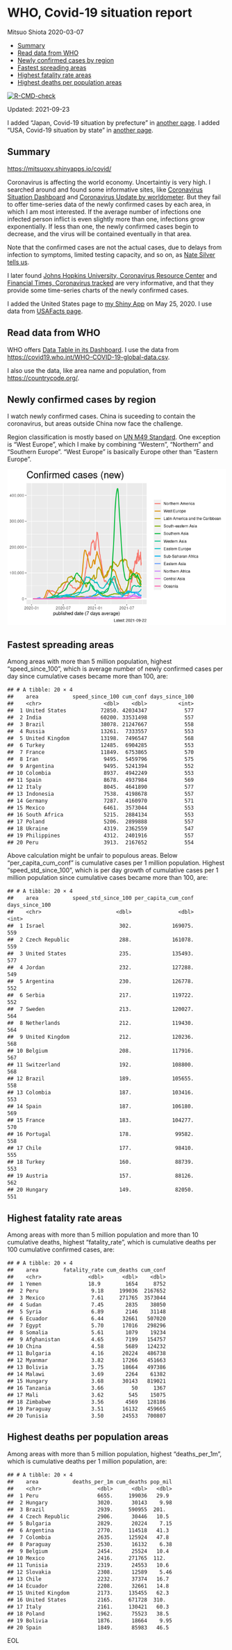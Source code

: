 WHO, Covid-19 situation report
================
Mitsuo Shiota
2020-03-07

-   [Summary](#summary)
-   [Read data from WHO](#read-data-from-who)
-   [Newly confirmed cases by region](#newly-confirmed-cases-by-region)
-   [Fastest spreading areas](#fastest-spreading-areas)
-   [Highest fatality rate areas](#highest-fatality-rate-areas)
-   [Highest deaths per population
    areas](#highest-deaths-per-population-areas)

<!-- badges: start -->

[![R-CMD-check](https://github.com/mitsuoxv/covid/workflows/R-CMD-check/badge.svg)](https://github.com/mitsuoxv/covid/actions)
<!-- badges: end -->

Updated: 2021-09-23

I added “Japan, Covid-19 situation by prefecture” in [another
page](Japan.md). I added “USA, Covid-19 situation by state” in [another
page](USA.md).

## Summary

<https://mitsuoxv.shinyapps.io/covid/>

Coronavirus is affecting the world economy. Uncertaintiy is very high. I
searched around and found some informative sites, like [Coronavirus
Situation
Dashboard](https://who.maps.arcgis.com/apps/opsdashboard/index.html#/c88e37cfc43b4ed3baf977d77e4a0667)
and [Coronavirus Update by
worldometer](https://www.worldometers.info/coronavirus/). But they fail
to offer time-series data of the newly confirmed cases by each area, in
which I am most interested. If the average number of infections one
infected person inflict is even slightly more than one, infections grow
exponentially. If less than one, the newly confirmed cases begin to
decrease, and the virus will be contained eventually in that area.

Note that the confirmed cases are not the actual cases, due to delays
from infection to symptoms, limited testing capacity, and so on, as
[Nate Silver tells
us](https://fivethirtyeight.com/features/coronavirus-case-counts-are-meaningless/).

I later found [Johns Hopkins University, Coronavirus Resource
Center](https://coronavirus.jhu.edu/) and [Financial Times, Coronavirus
tracked](https://www.ft.com/content/a26fbf7e-48f8-11ea-aeb3-955839e06441)
are very informative, and that they provide some time-series charts of
the newly confirmed cases.

I added the United States page to [my Shiny
App](https://mitsuoxv.shinyapps.io/covid/) on May 25, 2020. I use data
from [USAFacts
page](https://usafacts.org/visualizations/coronavirus-covid-19-spread-map/).

## Read data from WHO

WHO offers [Data Table in its Dashboard](https://covid19.who.int/table).
I use the data from
<https://covid19.who.int/WHO-COVID-19-global-data.csv>.

I also use the data, like area name and population, from
<https://countrycode.org/>.

## Newly confirmed cases by region

I watch newly confirmed cases. China is suceeding to contain the
coronavirus, but areas outside China now face the challenge.

Region classification is mostly based on [UN M49
Standard](https://unstats.un.org/unsd/methodology/m49/). One exception
is “West Europe”, which I make by combining “Western”, “Northern” and
“Southern Europe”. “West Europe” is basically Europe other than “Eastern
Europe”.

![](README_files/figure-gfm/chart-1.png)<!-- -->

## Fastest spreading areas

Among areas with more than 5 million population, highest
“speed\_since\_100”, which is average number of newly confirmed cases
per day since cumulative cases became more than 100, are:

    ## # A tibble: 20 × 4
    ##    area           speed_since_100 cum_conf days_since_100
    ##    <chr>                    <dbl>    <dbl>          <int>
    ##  1 United States           72850. 42034347            577
    ##  2 India                   60200. 33531498            557
    ##  3 Brazil                  38078. 21247667            558
    ##  4 Russia                  13261.  7333557            553
    ##  5 United Kingdom          13198.  7496547            568
    ##  6 Turkey                  12485.  6904285            553
    ##  7 France                  11849.  6753865            570
    ##  8 Iran                     9495.  5459796            575
    ##  9 Argentina                9495.  5241394            552
    ## 10 Colombia                 8937.  4942249            553
    ## 11 Spain                    8678.  4937984            569
    ## 12 Italy                    8045.  4641890            577
    ## 13 Indonesia                7538.  4198678            557
    ## 14 Germany                  7287.  4160970            571
    ## 15 Mexico                   6461.  3573044            553
    ## 16 South Africa             5215.  2884134            553
    ## 17 Poland                   5206.  2899888            557
    ## 18 Ukraine                  4319.  2362559            547
    ## 19 Philippines              4312.  2401916            557
    ## 20 Peru                     3913.  2167652            554

Above calculation might be unfair to populous areas. Below
“per\_capita\_cum\_conf” is cumulative cases per 1 million population.
Highest “speed\_std\_since\_100”, which is per day growth of cumulative
cases per 1 million population since cumulative cases became more than
100, are:

    ## # A tibble: 20 × 4
    ##    area           speed_std_since_100 per_capita_cum_conf days_since_100
    ##    <chr>                        <dbl>               <dbl>          <int>
    ##  1 Israel                        302.             169075.            559
    ##  2 Czech Republic                288.             161078.            559
    ##  3 United States                 235.             135493.            577
    ##  4 Jordan                        232.             127288.            549
    ##  5 Argentina                     230.             126778.            552
    ##  6 Serbia                        217.             119722.            552
    ##  7 Sweden                        213.             120027.            564
    ##  8 Netherlands                   212.             119430.            564
    ##  9 United Kingdom                212.             120236.            568
    ## 10 Belgium                       208.             117916.            567
    ## 11 Switzerland                   192.             108800.            568
    ## 12 Brazil                        189.             105655.            558
    ## 13 Colombia                      187.             103416.            553
    ## 14 Spain                         187.             106180.            569
    ## 15 France                        183.             104277.            570
    ## 16 Portugal                      178.              99582.            558
    ## 17 Chile                         177.              98410.            555
    ## 18 Turkey                        160.              88739.            553
    ## 19 Austria                       157.              88126.            562
    ## 20 Hungary                       149.              82050.            551

## Highest fatality rate areas

Among areas with more than 5 million population and more than 10
cumulative deaths, highest “fatality\_rate”, which is cumulative deaths
per 100 cumulative confirmed cases, are:

    ## # A tibble: 20 × 4
    ##    area        fatality_rate cum_deaths cum_conf
    ##    <chr>               <dbl>      <dbl>    <dbl>
    ##  1 Yemen               18.9        1654     8752
    ##  2 Peru                 9.18     199036  2167652
    ##  3 Mexico               7.61     271765  3573044
    ##  4 Sudan                7.45       2835    38050
    ##  5 Syria                6.89       2146    31148
    ##  6 Ecuador              6.44      32661   507020
    ##  7 Egypt                5.70      17016   298296
    ##  8 Somalia              5.61       1079    19234
    ##  9 Afghanistan          4.65       7199   154757
    ## 10 China                4.58       5689   124232
    ## 11 Bulgaria             4.16      20224   486738
    ## 12 Myanmar              3.82      17266   451663
    ## 13 Bolivia              3.75      18664   497386
    ## 14 Malawi               3.69       2264    61382
    ## 15 Hungary              3.68      30143   819021
    ## 16 Tanzania             3.66         50     1367
    ## 17 Mali                 3.62        545    15075
    ## 18 Zimbabwe             3.56       4569   128186
    ## 19 Paraguay             3.51      16132   459665
    ## 20 Tunisia              3.50      24553   700807

## Highest deaths per population areas

Among areas with more than 5 million population, highest
“deaths\_per\_1m”, which is cumulative deaths per 1 million population,
are:

    ## # A tibble: 20 × 4
    ##    area           deaths_per_1m cum_deaths pop_mil
    ##    <chr>                  <dbl>      <dbl>   <dbl>
    ##  1 Peru                   6655.     199036   29.9 
    ##  2 Hungary                3020.      30143    9.98
    ##  3 Brazil                 2939.     590955  201.  
    ##  4 Czech Republic         2906.      30446   10.5 
    ##  5 Bulgaria               2829.      20224    7.15
    ##  6 Argentina              2770.     114518   41.3 
    ##  7 Colombia               2635.     125924   47.8 
    ##  8 Paraguay               2530.      16132    6.38
    ##  9 Belgium                2454.      25524   10.4 
    ## 10 Mexico                 2416.     271765  112.  
    ## 11 Tunisia                2319.      24553   10.6 
    ## 12 Slovakia               2308.      12589    5.46
    ## 13 Chile                  2232.      37374   16.7 
    ## 14 Ecuador                2208.      32661   14.8 
    ## 15 United Kingdom         2173.     135455   62.3 
    ## 16 United States          2165.     671728  310.  
    ## 17 Italy                  2161.     130421   60.3 
    ## 18 Poland                 1962.      75523   38.5 
    ## 19 Bolivia                1876.      18664    9.95
    ## 20 Spain                  1849.      85983   46.5

EOL
